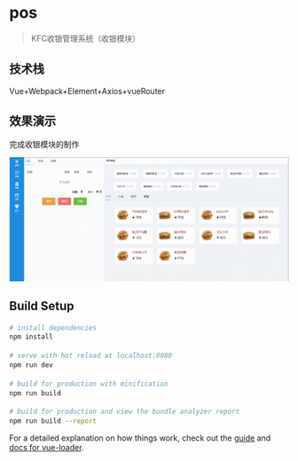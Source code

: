 # pos

> KFC收银管理系统（收银模块）

## 技术栈

Vue+Webpack+Element+Axios+vueRouter

## 效果演示

完成收银模块的制作

<p align="center">
	<img src="https://github.com/Jacky-Summer/vue-pos-system/blob/master/static/demo.gif" alt=""  width="900">
</p>

## Build Setup

``` bash
# install dependencies
npm install

# serve with hot reload at localhost:8080
npm run dev

# build for production with minification
npm run build

# build for production and view the bundle analyzer report
npm run build --report
```

For a detailed explanation on how things work, check out the [guide](http://vuejs-templates.github.io/webpack/) and [docs for vue-loader](http://vuejs.github.io/vue-loader).
